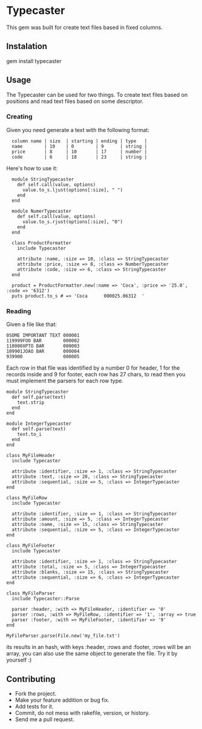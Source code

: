 # Typecaster

This gem was built for create text files based in fixed columns.

## Instalation

  gem install typecaster

## Usage

The Typecaster can be used for two things. To create text files based on positions and read text files based on some descriptor.

### Creating

Given you need generate a text with the following format:
```
  column name | size  | starting | ending | type   |
  name        | 10    | 0        | 9      | string |
  price       | 8     | 10       | 17     | number |
  code        | 6     | 18       | 23     | string |
```
Here's how to use it:
```
  module StringTypecaster
    def self.call(value, options)
      value.to_s.ljust(options[:size], " ")
    end
  end

  module NumerTypecaster
    def self.call(value, options)
      value.to_s.rjust(options[:size], "0")
    end
  end

  class ProductFormatter
    include Typecaster

    attribute :name, :size => 10, :class => StringTypecaster
    attribute :price, :size => 8, :class => NumberTypecaster
    attribute :code, :size => 6, :class => StringTypecaster
  end

  product = ProductFormatter.new(:name => 'Coca', :price => '25.0', :code => '6312')
  puts product.to_s # => 'Coca      000025.06312  '
```

### Reading

Given a file like that:

```
0SOME IMPORTANT TEXT 000001
119999FOO BAR        000002
110000XPTO BAR       000003
109901JOAO BAR       000004
939900               000005
```

Each row in that file was identified by a number 0 for header, 1 for the records inside and 9 for footer, each row has 27 chars, to read then you must implement the parsers for each row type.

```
module StringTypecaster
  def self.parse(text)
    text.strip
  end
end

module IntegerTypecaster
  def self.parse(text)
    text.to_i
  end
end

class MyFileHeader
  include Typecaster

  attribute :identifier, :size => 1, :class => StringTypecaster
  attribute :text, :size => 20, :class => StringTypecaster
  attribute :sequential, :size => 5, :class => IntegerTypecaster
end

class MyFileRow
  include Typecaster

  attribute :identifier, :size => 1, :class => StringTypecaster
  attribute :amount, :size => 5, :class => IntegerTypecaster
  attribute :name, :size => 15, :class => StringTypecaster
  attribute :sequential, :size => 5, :class => IntegerTypecaster
end

class MyFileFooter
  include Typecaster

  attribute :identifier, :size => 1, :class => StringTypecaster
  attribute :total, :size => 5, :class => IntegerTypecaster
  attribute :blanks, :size => 15, :class => StringTypecaster
  attribute :sequential, :size => 6, :class => IntegerTypecaster
end

class MyFileParser
  include Typecaster::Parse

  parser :header, :with => MyFileHeader, :identifier => '0'
  parser :rows, :with => MyFileRow, :identifier => '1', :array => true
  parser :footer, :with => MyFileFooter, :identifier => '9'
end

MyFileParser.parse(File.new('my_file.txt')
```

its results in an hash, with keys :header, :rows and :footer, :rows will be an array, you can also use the same object to generate the file. Try it by yourself :)

## Contributing

* Fork the project.
* Make your feature addition or bug fix.
* Add tests for it.
* Commit, do not mess with rakefile, version, or history.
* Send me a pull request.
